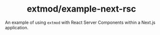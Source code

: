 <div align="center">
  <h1>extmod/example-next-rsc</h1>
</div>

An example of using `extmod` with React Server Components within a Next.js application.
